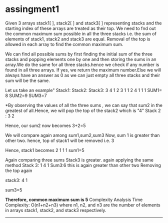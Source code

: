 # assingment1

Given 3 arrays stack1[ ], stack2[ ] and stack3[ ] representing stacks and the starting index of these arrays are treated as their top. We need to fnd out the  common maximum sum possible in all the three stacks i.e. the sum of elements of stack1, stack2 and stack3 are equal. Removal of the top is allowed in each array to find the common maximum sum.

We can find all possible sums by first finding the initial sum of the three stacks and popping elements one by one and then storing the sums in an array.We do the same for all three stacks.hence we check if any number is found in all three arrays. If yes, we return the maximum number.Else we will always have an answer as 0 as we can just empty all three stacks and their sum will be the same.

Let us take an example"
Stack1:               Stack2:                  Stack3:
  3                         4                       1
  2                         3                       1
  1                         2                       4
  1                                                 1
  1
  SUM1= 8                    SUM2=9                 SUM3=7
  
  *By observing the values of all the three sums , we can say that sum2 in the greatest of all.Hence, we will pop the top of the stack2 which is "4"
  Stack 2 :
  3
  2
  
  Hence, our sum2 now becomes 3+2=5
  
  We will compare again among sum1,sum2,sum3
  Now, sum 1 is greater than other two.
  hence, top of stack1 will be removed i.e. 3
  
  Hence, stack1 becomes 
  2
  1
  1
  1
  sum1=5
  
Again comparing three sums
Stack3 is greater. again applying the same method
Stack 3:
1
4
1
Sum3:6
this is again greater than other two
Removing the top again

stack3:
4
1

sum3=5

**Therefore, common maximum sum is 5**
Complexity Analysis
Time Complexity: O(n1+n2+n3) where n1, n2, and n3 are the number of elements in arrays stack1, stack2, and stack3 respectively.

*************************************************************************************************
